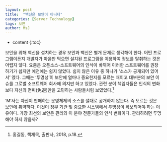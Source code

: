 ```yaml
---
layout: post
title:  "백신은 보안이 아니다"
categories: [Server Technology]
tags: 보안
author: MsJ
---
```


* content
{:toc}

보안을 위해 백신을 설치하는 경우 보안과 백신은 별개 문제로 생각해야 한다. 어떤 프로그램이든지 개발자가 마음만 먹으면 설치된 프로그램을 이용하여 정보를 탈취하는 것은 어렵지 않다. 요즘은 오픈소스-소프트웨어의 인식이 바뀌어 이러한 소프트웨어를 권장하기가 쉽지만 예전에는 쉽지 않았다. 쉽지 않은 이유 중 하나가 ‘소스가 공개되어 있어서’ 였다. 그때는 ‘투명성’이 보안에 얼마나 중요한지를 모르는 때이고 대부분의 보안 이슈를 그로벌 소프트웨어 회사에 의지만 하고 있었다. 관련 분야 책임자들은 인식의 변화보다 자신의 면피(免避)만을 고민하는 사람들처럼 보였었다.[^1]

‘M’사는 자신이 판매하는 운영체제의 소스를 절대로 공개하지 않는다. 즉 모르는 것은 보안에 취약하다. 이것이 정부 기관 및 중요한 시스템에서 투명성이 확보되어야 하는 이유이다. 가장 최선의 보안은 관리와 이 분야 전문가들의 인식 변화이다. 관리하려면 투명해야 하지 않을까?

[^1]: 홍길동, 책제목, 출판사, 2018, p.18. 
